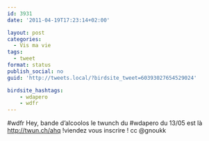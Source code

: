 ```yaml
---
id: 3931
date: '2011-04-19T17:23:14+02:00'

layout: post
categories:
  - Vis ma vie
tags:
  - tweet
format: status
publish_social: no
guid: 'http://tweets.local/?birdsite_tweet=60393027654529024'

birdsite_hashtags:
    - wdapero
    - wdfr
---
```


\#wdfr Hey, bande d’alcoolos le twunch du #wdapero du 13/05 est là http://twun.ch/ahq !viendez vous inscrire ! cc @gnoukk